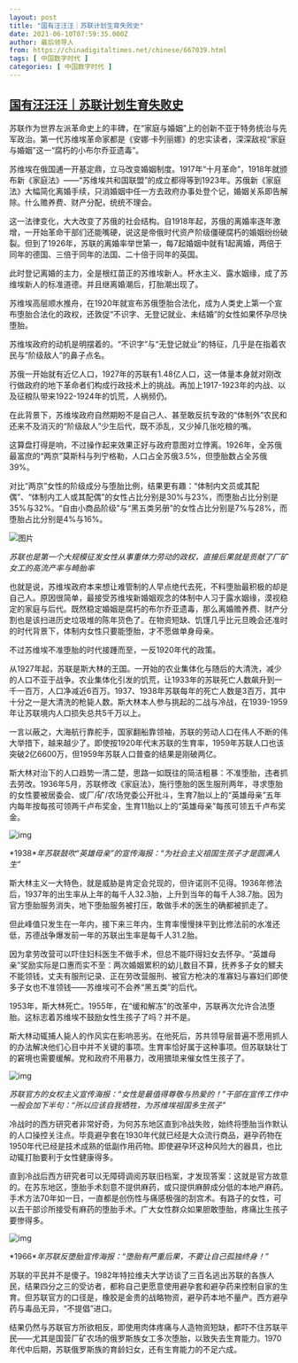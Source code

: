 ```yaml
---
layout: post
title: "国有汪汪汪｜苏联计划生育失败史"
date: 2021-06-10T07:59:35.000Z
author: 最后领导人
from: https://chinadigitaltimes.net/chinese/667039.html
tags: [ 中国数字时代 ]
categories: [ 中国数字时代 ]
---
```

<!--1623311975000-->
[国有汪汪汪｜苏联计划生育失败史](https://chinadigitaltimes.net/chinese/667039.html)
------

<div>
<p>苏联作为世界左派革命史上的丰碑，在“家庭与婚姻”上的创新不亚于特务统治与先军政治。第一代苏维埃革命家都是《安娜·卡列丽娜》的忠实读者，深深敌视“家庭与婚姻”这一“腐朽的小布尔乔亚遗毒”。</p><p>苏维埃在俄国逋一开基定鼎，立马改变婚姻制度。1917年“十月革命”，1918年就颁布新《家庭法》——“苏维埃共和国联盟”的成立都得等到1923年。苏俄新《家庭法》大幅简化离婚手续，只消婚姻中任一方去政府办事处登个记，婚姻关系即告解除。什么赡养费、财产分配，统统不理会。</p><p>这一法律变化，大大改变了苏俄的社会结构。自1918年起，苏俄的离婚率逐年激增，一开始革命干部们还能嘴硬，说这是帝俄时代资产阶级僵硬腐朽的婚姻纷纷破裂。但到了1926年，苏联的离婚率举世第一，每7起婚姻中就有1起离婚，两倍于同年的德国、三倍于同年的法国、二十倍于同年的英国。</p><p>此时登记离婚的主力，全是根红苗正的苏维埃新人。杯水主义、露水姻缘，成了苏维埃新人的标准道德。并且继离婚潮后，打胎潮出现了。</p><p>苏维埃高层顺水推舟，在1920年就宣布苏俄堕胎合法化，成为人类史上第一个宣布堕胎合法化的政权，还敦促“不识字、无登记就业、未结婚”的女性如果怀孕尽快堕胎。</p><p>苏维埃政府的动机是明摆着的。“不识字”与“无登记就业”的特征，几乎是在指着农民与“阶级敌人”的鼻子点名。</p><p>苏俄一开始就有近亿人口，1927年的苏联有1.48亿人口，这一体量本身就对刚改行做政府的地下革命者们构成行政技术上的挑战。再加上1917-1923年的内战、以及征粮队带来1922-1924年的饥荒，人祸频仍。</p><p>在此背景下，苏维埃政府自然期盼不是自己人、甚至敢反抗专政的“体制外”农民和还来不及消灭的“阶级敌人”少生后代，既不添乱，又少掉几张吃粮的嘴。</p><p>这算盘打得是响，不过操作起来效果正好与政府意图对立悖离。1926年，全苏俄最富庶的“两京”莫斯科与列宁格勒，人口占全苏俄3.5%，但堕胎数占全苏俄39%。</p><p>对比“两京”女性的阶级成分与堕胎比例，结果更有趣：“体制内文员或其配偶”、“体制内工人或其配偶”的女性占比分别是30%与23%，而堕胎占比分别是35%与32%。“自由小商品阶级”与“黑五类另册”的女性占比分别是7%与28%，而堕胎占比分别是4%与16%。</p><p><img src="https://mmbiz.qpic.cn/mmbiz_png/MOgKicA1WSiasgKMcSI8s3cnoqG97YvcuRaQRVOZxF7qUiaAbwlUPo4iauxQ2rubGLKEK2BicWjB9Gntga6pnxG7T8g/640?wx_fmt=png&amp;amp;tp=webp&amp;amp;wxfrom=5&amp;amp;wx_lazy=1&amp;amp;wx_co=1" alt="图片" /></p><p><em>苏联也是第一个大规模征发女性从事重体力劳动的政权，直接后果就是贡献了厂矿女工的高流产率与畸胎率</em></p><p>也就是说，苏维埃政府本来想让难管制的人早点绝代去死，不料堕胎最积极的却是自己人。原因很简单，最接受苏维埃新婚姻观念的体制中人习于露水姻缘，漠视稳定的家庭与后代。既然稳定婚姻是腐朽的布尔乔亚遗毒，那么离婚赡养费、财产分割也是该扫进历史垃圾堆的陈年货色了。在物资短缺、饥馑几乎比元旦晚会还准时的时代背景下，体制内女性只要能堕胎，才不愿做单身母亲。</p><p>不过苏维埃不准堕胎的时代接踵而至，一反1920年代的政策。</p><p>从1927年起，苏联是斯大林的王国。一开始的农业集体化与随后的大清洗，减少的人口不亚于战争。农业集体化引发的饥荒，让1933年的苏联死亡人数飙升到一千一百万，人口净减近6百万。1937、1938年苏联每年的死亡人数是3百万，其中十分之一是大清洗的枪毙人数。斯大林本人参与挑起的二战与冷战，在1939-1959年让苏联境内人口损失总共5千万以上。</p><p>一言以蔽之，大海航行靠舵手，国家翻船靠领袖，苏联的劳动人口在伟人不断的伟大举措下，越来越少了。即使按1920年代末苏联的生育率，1959年苏联人口也该突破2亿6600万，但1959年苏联人口普查的结果是刚破两亿。</p><p>斯大林对治下的人口趋势一清二楚，思路一如既往的简洁粗暴：不准堕胎，违者抓去劳改。1936年5月，苏联修改《家庭法》，施行堕胎的医生服刑两年，寻求堕胎的女性要被居委会、或厂/矿/农场党委公开批斗，生育7胎以上的“英雄母亲”五年内每年按每孩可领两千卢布奖金，生育11胎以上的“英雄母亲”每孩可领五千卢布奖金。</p><p><img src="https://mmbiz.qpic.cn/mmbiz_png/MOgKicA1WSiasgKMcSI8s3cnoqG97YvcuRgqZsrFNK6bXyicPgvCkH6bJPf51mj9W9PibYtkpEiaZDTbA4RErj8yPtw/640" alt="img" /></p><p>*1938*<em>年苏联鼓吹“英雄母亲”的宣传海报：“为社会主义祖国生孩子才是圆满人生”</em></p><p>斯大林主义一大特色，就是威胁是肯定会兑现的，但许诺则不见得。1936年修法后，1937年的出生率从上年的每千人32.3胎，上升到当年的每千人38.7胎。因为官方堕胎服务消失，地下堕胎服务被打压，敢做手术的医生的确都被抓走了。</p><p>但此峰值只发生在一年内，接下来三年内，生育率慢慢抹平到比修法前的水准还低，苏德战争爆发前一年的苏联出生率是每千人31.2胎。</p><p>因为拿劳改营可以吓住妇科医生不做手术，但总不能吓得妇女去怀孕。“英雄母亲”奖励实际是口惠而实不至：两次婚姻累积的幼儿数目不算，抚养多子女的鰥夫不能领钱，丈夫有服刑记录、正在劳改营服刑、被官方枪决的准寡妇与寡妇们即使多子女也不准领钱——苏维埃可不会养“黑五类”的后代。</p><p>1953年，斯大林死亡。1955年，在“缓和解冻”的改革中，苏联再次允许合法堕胎。这标志着苏维埃不鼓励女性生孩子了吗？并不是。</p><p>斯大林动辄捕人毙人的作风实在影响恶劣。在他死后，苏共领导层普遍不愿用抓人的办法解决他们心目中并不关键的事项。生育率恰好属于这种事项。但苏联缺壮丁的窘境也需要缓解。党和政府不用暴力，改用猥琐来催女性生孩子了。</p><p><img src="https://chinadigitaltimes.net/chinese/files/2021/06/post-667039-60c20cb43d30b.png" alt="img" /></p><p><em>苏联官方的女权主义宣传海报：“女性是最值得尊敬与热爱的！”干部在宣传工作中一般会加下半句：“所以应该自我牺牲，为苏维埃祖国多生孩子”</em></p><p>冷战时的西方研究者非常好奇，为何苏东地区直到冷战失败，始终将堕胎当作默认的人口操控关注点。毕竟避孕套在1930年代就已经是大众流行商品，避孕药物在1950年代已经是技术成熟的低副作用药物。即使避孕环这种风险大的器具，也比动辄打胎要利于女性健康得多。</p><p>直到冷战后西方研究者可以无障碍调阅苏联旧档案，才发现答案：这就是官方故意的。在苏东地区，堕胎手术刻意不提供麻药，或只提供麻醉成分低的本地产麻药。手术方法70年如一日，一直都是创伤性与痛感极强的刮宫术。有路子的女性，可以去干部诊所接受有麻药的堕胎手术。广大女性群众如果胆敢堕胎，疼痛比生孩子要惨得多。</p><p><img src="https://chinadigitaltimes.net/chinese/files/2021/06/post-667039-60c20cb6c11d6.png" alt="img" /></p><p>*1966*<em>年苏联反堕胎宣传海报：“堕胎有严重后果，不要让自己孤独终身！”</em></p><p>苏联的平民并不是傻子。1982年特拉维夫大学访谈了三百名逃出苏联的各族人民，结果四分之三的受访者，都称自己更愿意使用避孕套和避孕药来控制自家的生育。但苏联官方的口径是，橡胶是金贵的战略物资，避孕药本地不量产。西方避孕药与毒品无异，“不提倡”进口。</p><p>结果仍然与苏联官方所欲相反，即使用肉体疼痛与人造物资短缺，都吓不住苏联平民——尤其是国营厂矿农场的俄罗斯族女工多次堕胎，以致失去生育能力。1970年代中后期，苏联俄罗斯族的育龄妇女，还有生育能力的不足六成。</p>
</div>
